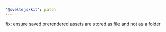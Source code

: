 ```yaml
---
'@sveltejs/kit': patch
---
```


fix: ensure saved prerendered assets are stored as file and not as a folder
